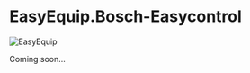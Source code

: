 # EasyEquip.Bosch-Easycontrol

![EasyEquip](https://github.com/AxDevl/EasyEquip.Bosch-Easycontrol/assets/95246520/660aba24-6edd-44fe-b45d-b14068331645)

Coming soon...
